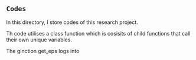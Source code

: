 ## `Codes`
In this directory, I store codes of this research project. 

Th code utilises a class function which is cosisits of child functions that 
call their own unique variables. 

The ginction get_eps logs into 